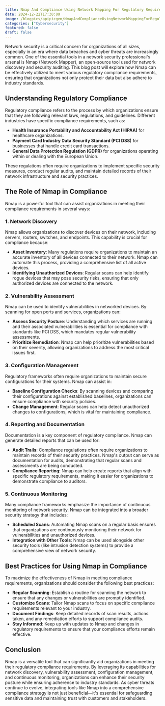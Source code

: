 ```yaml
---
title: Nmap And Compliance Using Network Mapping For Regulatory Requirements
date: 2024-12-22T17:30:00
image: /blogpics/apipicgen/NmapAndComplianceUsingNetworkMappingForRegulatoryRequirements-UMKP49LB3X.jpg
categories: ["Cybersecurity"]
featured: false
draft: false
---
```

Network security is a critical concern for organizations of all sizes, especially in an era where data breaches and cyber threats are increasingly common. One of the essential tools in a network security professional's arsenal is Nmap (Network Mapper), an open-source tool used for network discovery and security auditing. This blog post will explore how Nmap can be effectively utilized to meet various regulatory compliance requirements, ensuring that organizations not only protect their data but also adhere to industry standards.

## Understanding Regulatory Compliance

Regulatory compliance refers to the process by which organizations ensure that they are following relevant laws, regulations, and guidelines. Different industries have specific compliance requirements, such as:

- **Health Insurance Portability and Accountability Act (HIPAA)** for healthcare organizations.
- **Payment Card Industry Data Security Standard (PCI DSS)** for businesses that handle credit card transactions.
- **General Data Protection Regulation (GDPR)** for organizations operating within or dealing with the European Union.

These regulations often require organizations to implement specific security measures, conduct regular audits, and maintain detailed records of their network infrastructure and security practices.

## The Role of Nmap in Compliance

Nmap is a powerful tool that can assist organizations in meeting their compliance requirements in several ways:

### 1. Network Discovery

Nmap allows organizations to discover devices on their network, including servers, routers, switches, and endpoints. This capability is crucial for compliance because:

- **Asset Inventory**: Many regulations require organizations to maintain an accurate inventory of all devices connected to their network. Nmap can automate this process, providing a comprehensive list of all active devices.
- **Identifying Unauthorized Devices**: Regular scans can help identify rogue devices that may pose security risks, ensuring that only authorized devices are connected to the network.

### 2. Vulnerability Assessment

Nmap can be used to identify vulnerabilities in networked devices. By scanning for open ports and services, organizations can:

- **Assess Security Posture**: Understanding which services are running and their associated vulnerabilities is essential for compliance with standards like PCI DSS, which mandates regular vulnerability assessments.
- **Prioritize Remediation**: Nmap can help prioritize vulnerabilities based on their severity, allowing organizations to address the most critical issues first.

### 3. Configuration Management

Regulatory frameworks often require organizations to maintain secure configurations for their systems. Nmap can assist in:

- **Baseline Configuration Checks**: By scanning devices and comparing their configurations against established baselines, organizations can ensure compliance with security policies.
- **Change Management**: Regular scans can help detect unauthorized changes to configurations, which is vital for maintaining compliance.

### 4. Reporting and Documentation

Documentation is a key component of regulatory compliance. Nmap can generate detailed reports that can be used for:

- **Audit Trails**: Compliance regulations often require organizations to maintain records of their security practices. Nmap's output can serve as documentation for audits, demonstrating that regular scans and assessments are being conducted.
- **Compliance Reporting**: Nmap can help create reports that align with specific regulatory requirements, making it easier for organizations to demonstrate compliance to auditors.

### 5. Continuous Monitoring

Many compliance frameworks emphasize the importance of continuous monitoring of network security. Nmap can be integrated into a broader security strategy that includes:

- **Scheduled Scans**: Automating Nmap scans on a regular basis ensures that organizations are continuously monitoring their network for vulnerabilities and unauthorized devices.
- **Integration with Other Tools**: Nmap can be used alongside other security tools (like intrusion detection systems) to provide a comprehensive view of network security.

## Best Practices for Using Nmap in Compliance

To maximize the effectiveness of Nmap in meeting compliance requirements, organizations should consider the following best practices:

- **Regular Scanning**: Establish a routine for scanning the network to ensure that any changes or vulnerabilities are promptly identified.
- **Customize Scans**: Tailor Nmap scans to focus on specific compliance requirements relevant to your industry.
- **Document Findings**: Keep detailed records of scan results, actions taken, and any remediation efforts to support compliance audits.
- **Stay Informed**: Keep up with updates to Nmap and changes in regulatory requirements to ensure that your compliance efforts remain effective.

## Conclusion

Nmap is a versatile tool that can significantly aid organizations in meeting their regulatory compliance requirements. By leveraging its capabilities for network discovery, vulnerability assessment, configuration management, and continuous monitoring, organizations can enhance their security posture while ensuring adherence to industry standards. As cyber threats continue to evolve, integrating tools like Nmap into a comprehensive compliance strategy is not just beneficial—it's essential for safeguarding sensitive data and maintaining trust with customers and stakeholders.